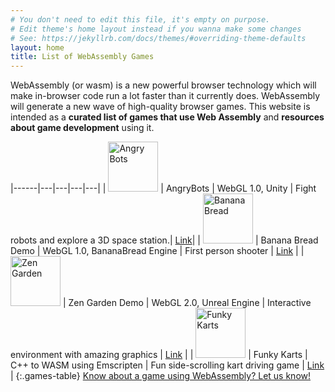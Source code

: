 ```yaml
---
# You don't need to edit this file, it's empty on purpose.
# Edit theme's home layout instead if you wanna make some changes
# See: https://jekyllrb.com/docs/themes/#overriding-theme-defaults
layout: home
title: List of WebAssembly Games
---
```

<p>
WebAssembly (or wasm) is a new powerful browser technology which will make in-browser code run a 
lot faster than it currently does. WebAssembly will generate a new wave of high-quality browser games. 
This website is intended as a <strong>curated list of games that use Web Assembly</strong> and 
<strong>resources about game development</strong> using it.
</p>

|------|---|---|---|---|
| <img src="{{ site.url }}/images/angrybotssquare.png" width="80" height="80" alt="Angry Bots" /> | AngryBots | WebGL 1.0, Unity | Fight robots and explore a 3D space station.| <a href="http://webassembly.org/demo/" target="_blank">Link</a>|
| <img src="{{ site.url }}/images/bananabread.png" width="80" height="80" alt="Banana Bread" /> |  Banana Bread Demo |  WebGL 1.0, BananaBread Engine | First person shooter  |  <a href="https://kripken.github.io/BananaBread/wasm-demo/index.html" target="_blank">Link</a> |
| <img src="{{ site.url }}/images/zengarden.png" width="80" height="80" alt="Zen Garden" /> |  Zen Garden Demo |  WebGL 2.0, Unreal Engine |  Interactive environment with amazing graphics |  <a href="https://s3.amazonaws.com/mozilla-games/ZenGarden/EpicZenGarden.html" target="_blank">Link</a> |
| <img src="{{ site.url }}/images/funkykarts.png" width="80" height="80" alt="Funky Karts" /> |  Funky Karts |  C++ to WASM using Emscripten |  Fun side-scrolling kart driving game |  <a href="https://www.funkykarts.rocks/demo.html" target="_blank">Link</a> |
{:.games-table}
<span class="contact-link">
    <a href="mailto:hello@webassemblygames.com" target="_blank">
        Know about a game using WebAssembly? Let us know!
    </a>
</span>